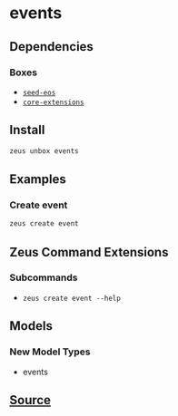 
events
====================







## Dependencies
### Boxes
* [`seed-eos`](seed-eos.md)
* [`core-extensions`](core-extensions.md)




## Install
```bash
zeus unbox events
```
## Examples
### Create event 
```bash
zeus create event
```

## Zeus Command Extensions

### Subcommands
* ```zeus create event --help```

## Models
### New Model Types
* events



## [Source](https://github.com/liquidapps-io/zeus-sdk/tree/master/boxes/groups/eos-framework/events)